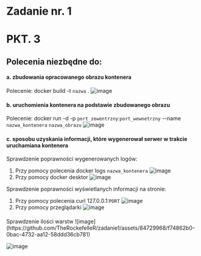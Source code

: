 # Zadanie nr. 1

# PKT. 3
<h2>Polecenia niezbędne do:</h2>

<h4>a. zbudowania opracowanego obrazu kontenera</h4>

Polecenie: docker build -t `nazwa` .
![image](https://github.com/TheRockefelleR/zadanie1/assets/84729968/f60add9a-7193-49a1-8a4f-413a004b6d08)

<h4>b. uruchomienia kontenera na podstawie zbudowanego obrazu</h4>

Polecenie: docker run -d -p `port_zewentrzny`:`port_wewnetrzny` --name `nazwa_kontenera` `nazwa_obrazu`
![image](https://github.com/TheRockefelleR/zadanie1/assets/84729968/c88171c3-d1da-4454-9e66-85c712b62205)


<h4>c. sposobu uzyskania informacji, które wygenerował serwer w trakcie uruchamiana kontenera</h4>

Sprawdzenie poprawności wygenerowanych logów:

1. Przy pomocy polecenia docker logs `nazwa_kontenera`
![image](https://github.com/TheRockefelleR/zadanie1/assets/84729968/72f89033-90bd-464a-9ae2-6da61b4814fe)
2. Przy pomocy docker desktor
![image](https://github.com/TheRockefelleR/zadanie1/assets/84729968/8fd9b9e8-9336-425b-bb2d-0f7501723455)


Sprawdzenie poprawności wyświetlanych informacji na stronie:
1. Przy pomocy polecenia curl 127.0.0.1:`PORT`
![image](https://github.com/TheRockefelleR/zadanie1/assets/84729968/683f9e5f-3b60-4e12-b663-472e611de972)
2. Przy pomocy przeglądarki
![image](https://github.com/TheRockefelleR/zadanie1/assets/84729968/5d8b86a3-4ecb-4c4d-ae94-4b6af47dd610)

<h4></h4>
Sprawdzenie ilości warstw
![image](https://github.com/TheRockefelleR/zadanie1/assets/84729968/f74862b0-0bac-4732-aa12-58ddd36cb781)


![image](https://github.com/TheRockefelleR/zadanie1/assets/84729968/e48ed44b-d80a-43c2-8b7d-ead6a09e032a)



